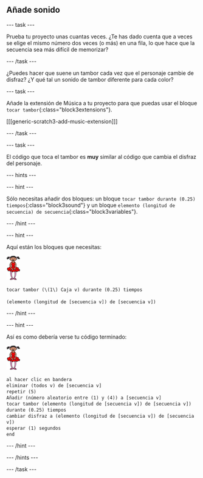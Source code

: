 ## Añade sonido

--- task ---

Prueba tu proyecto unas cuantas veces. ¿Te has dado cuenta que a veces se elige el mismo número dos veces (o más) en una fila, lo que hace que la secuencia sea más difícil de memorizar?

--- /task ---

¿Puedes hacer que suene un tambor cada vez que el personaje cambie de disfraz? ¿Y qué tal un sonido de tambor diferente para cada color?

--- task ---

Añade la extensión de Música a tu proyecto para que puedas usar el bloque `tocar tambor`{:class="block3extensions"}.

[[[generic-scratch3-add-music-extension]]]

--- /task ---

--- task ---

El código que toca el tambor es **muy** similar al código que cambia el disfraz del personaje.

--- hints ---



--- hint ---

Sólo necesitas añadir dos bloques: un bloque `tocar tambor durante (0.25) tiempos`{:class="block3sound"} y un bloque `elemento (longitud de secuencia) de secuencia`{:class="block3variables"}.

--- /hint ---

--- hint ---

Aquí están los bloques que necesitas:

![ballerina](images/ballerina.png)

```blocks3
tocar tambor (\(1\) Caja v) durante (0.25) tiempos 

(elemento (longitud de [secuencia v]) de [secuencia v])
```

--- /hint ---

--- hint ---

Así es como debería verse tu código terminado:

![ballerina](images/ballerina.png)

```blocks3
al hacer clic en bandera
eliminar (todos v) de [secuencia v]
repetir (5)
Añadir (número aleatorio entre (1) y (4)) a [secuencia v]
tocar tambor (elemento (longitud de [secuencia v]) de [secuencia v]) durante (0.25) tiempos
cambiar disfraz a (elemento (longitud de [secuencia v]) de [secuencia v])
esperar (1) segundos
end
```

--- /hint ---

--- /hints ---

--- /task ---